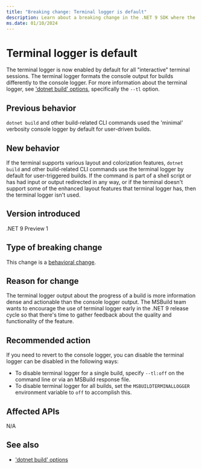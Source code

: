 ```yaml
---
title: "Breaking change: Terminal logger is default"
description: Learn about a breaking change in the .NET 9 SDK where the terminal logger is used by default for interactive MSBuild invocations.
ms.date: 01/10/2024
---
```

# Terminal logger is default

The terminal logger is now enabled by default for all "interactive" terminal sessions. The terminal logger formats the console output for builds differently to the console logger. For more information about the terminal logger, see ['dotnet build' options](../tools/dotnet-build.md#options), specifically the `--tl` option.

## Previous behavior

`dotnet build` and other build-related CLI commands used the 'minimal' verbosity console logger by default for user-driven builds.

## New behavior

If the terminal supports various layout and colorization features, `dotnet build` and other build-related CLI commands use the terminal logger by default for user-triggered builds. If the command is part of a shell script or has had input or output redirected in any way, or if the terminal doesn't support some of the enhanced layout features that terminal logger has, then the terminal logger isn't used.

## Version introduced

.NET 9 Preview 1

## Type of breaking change

This change is a [behavioral change](../../categories.md#behavioral-change).

## Reason for change

The terminal logger output about the progress of a build is more information dense and actionable than the console logger output. The MSBuild team wants to encourage the use of terminal logger early in the .NET 9 release cycle so that there's time to gather feedback about the quality and functionality of the feature.

## Recommended action

If you need to revert to the console logger, you can disable the terminal logger can be disabled in the following ways:

- To disable terminal logger for a single build, specify `--tl:off` on the command line or via an MSBuild response file.
- To disable terminal logger for all builds, set the `MSBUILDTERMINALLOGGER` environment variable to `off` to accomplish this.

## Affected APIs

N/A

## See also

- ['dotnet build' options](../tools/dotnet-build.md#options)
